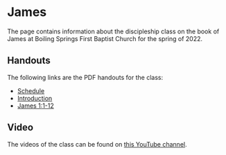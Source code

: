 # James

The page contains information about the discipleship class on the book of James at Boiling Springs First Baptist Church for the spring of 2022.

## Handouts

The following links are the PDF handouts for the class:

* [Schedule](Schedule.pdf)
* [Introduction](Introduction.pdf)
* [James 1:1-12](James-1-2-12.pdf)

## Video

The videos of the class can be found on [this YouTube channel](https://www.youtube.com/channel/UCjZQO8kd_0ksKya2PGQ39ow/videos).
